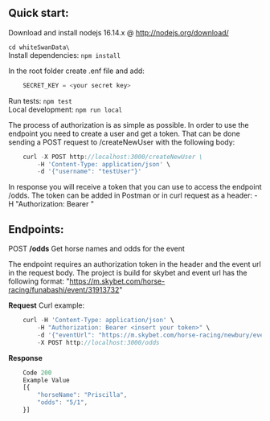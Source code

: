 ## Quick start:
Download and install nodejs 16.14.x @ http://nodejs.org/download/

```cd whiteSwanData\```\
Install dependencies: 
```npm install```

In the root folder create .enf file and add:
```javascript
    SECRET_KEY = <your secret key>
```

Run tests: ```npm test```\
Local development: ```npm run local```

<p>The process of authorization is as simple as possible.
In order to use the endpoint you need to create a user and get a token. That can be done sending a POST request to /createNewUser with the following body:</p>

```javascript
    curl -X POST http://localhost:3000/createNewUser \
        -H 'Content-Type: application/json' \
        -d '{"username": "testUser"}'
```
In response you will receive a token that you can use to access the endpoint /odds.
The token can be added in Postman or in curl request as a header:
-H "Authorization: Bearer <your token>"

## Endpoints:
POST **/odds** Get horse names and odds for the event

The endpoint requires an authorization token in the header and the event url in the request body.
The project is build for skybet and event url has the following format: "https://m.skybet.com/horse-racing/funabashi/event/31913732"

**Request**
Curl example:
```javascript
    curl -H 'Content-Type: application/json' \ 
        -H "Authorization: Bearer <insert your token>" \
        -d '{"eventUrl": "https://m.skybet.com/horse-racing/newbury/event/31896647"}' \
        -X POST http://localhost:3000/odds

```

**Response**
```javascript
    Code 200 
    Example Value
    [{
        "horseName": "Priscilla",
        "odds": "5/1",
    }]
```






